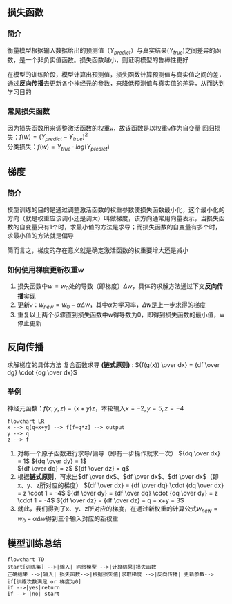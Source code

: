 ## 损失函数
### 简介
衡量模型根据输入数据给出的预测值（$Y_{predict}$）与真实结果($Y_{true}$)之间差异的函数，是一个非负实值函数。损失函数越小，则证明模型的鲁棒性更好  

在模型的训练阶段，模型计算出预测值，损失函数计算预测值与真实值之间的差，通过**反向传播**去更新各个神经元的参数，来降低预测值与真实值的差异，从而达到学习目的  

### 常见损失函数
因为损失函数用来调整激活函数的权重`w`，故该函数是以权重`w`作为自变量
回归损失：$f(w) = (Y_{predict} - Y_{true})^2$  
分类损失：$f(w) = Y_{true} \cdot log(Y_{predict})$

## 梯度
### 简介
模型训练的目的是通过调整激活函数的权重参数使损失函数最小化，这个最小化的方向（就是权重应该调小还是调大）叫做梯度，该方向通常用向量表示，当损失函数的自变量只有1个时，求最小值的方法是求导；而损失函数的自变量有多个时，求最小值的方法就是偏导 

简而言之，梯度的存在意义就是确定激活函数的权重要增大还是减小
### 如何使用梯度更新权重$w$
1. 损失函数中$w=w_0$处的导数（即梯度）${\Delta}w$，具体的求解方法通过下文**反向传播**实现
2. 更新`w`：$w_{new} = w_0 - \alpha \Delta w$，其中$\alpha$为学习率，$\Delta w$是上一步求得的梯度  
3. 重复以上两个步骤直到损失函数中w得导数为0，即得到损失函数的最小值，w停止更新

## 反向传播
求解梯度的具体方法
复合函数求导 **(链式原则)** : ${f(g(x)) \over dx} = {df \over dg} \cdot {dg \over dx}$
### 举例
神经元函数：$f(x,y,z) = (x+y)z$，本轮输入$x=-2,y=5,z=-4$
```mermaid
flowchart LR
x --> q[q=x+y] --> f[f=q*z] --> output
y --> q
z --> f
```
1. 对每一个原子函数进行求导/偏导（即有一步操作就求一次）
${dq \over dx} = 1$ ${dq \over dy} = 1$  
${df \over dq} = z$ ${df \over dz} = q$ 
2. 根据**链式原则**，可求出$df \over dx$、$df \over dx$、$df \over dx$（即x、y、z所对应的梯度）
   ${df \over dx} = {df \over dq} \cdot {dq \over dx} = z \cdot 1 = -4$
   ${df \over dy} = {df \over dq} \cdot {dq \over dy} = z \cdot 1 = -4$
   ${df \over dz} = {df \over dz} = q = x+y = 3$
3. 就此，我们得到了x、y、z所对应的梯度，在通过新权重的计算公式$w_{new} = w_0 - \alpha \Delta w$得到三个输入对应的新权重

## 模型训练总结
```mermaid
flowchart TD
start[训练集] -->|输入| 网络模型 -->|计算结果|损失函数
正确结果 -->|输入| 损失函数-->|根据损失值|求取梯度 -->|反向传播| 更新参数--> if[训练次数满足 or 梯度为0]
if -->|yes|return
if --> |no| start
```
